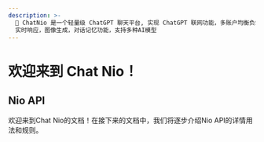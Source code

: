 ```yaml
---
description: >-
  👋 ChatNio 是一个轻量级 ChatGPT 聊天平台, 实现 ChatGPT 联网功能，多账户均衡负载，缓存，鉴权系统，支持 Stream
  实时响应，图像生成，对话记忆功能，支持多种AI模型
---
```


# 欢迎来到 Chat Nio！

## Nio API

欢迎来到Chat Nio的文档！在接下来的文档中，我们将逐步介绍Nio API的详情用法和规则。

